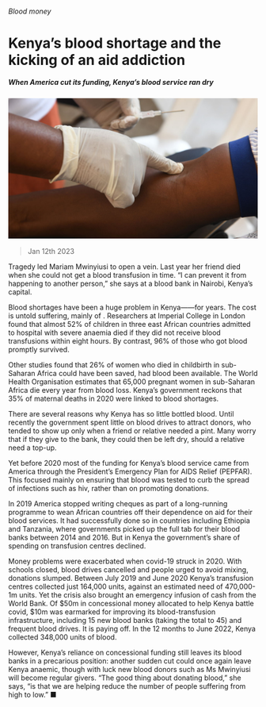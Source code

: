 ###### Blood money

# Kenya’s blood shortage and the kicking of an aid addiction 

##### When America cut its funding, Kenya’s blood service ran dry 

![image](images/20230114_MAP502.jpg) 

> Jan 12th 2023 

Tragedy led Mariam Mwinyiusi to open a vein. Last year her friend died when she could not get a blood transfusion in time. “I can prevent it from happening to another person,” she says at a blood bank in Nairobi, Kenya’s capital. 

Blood shortages have been a huge problem in Kenya——for years. The cost is untold suffering, mainly of . Researchers at Imperial College in London found that almost 52% of children in three east African countries admitted to hospital with severe anaemia died if they did not receive blood transfusions within eight hours. By contrast, 96% of those who got blood promptly survived. 

Other studies found that 26% of women who died in childbirth in sub-Saharan Africa could have been saved, had blood been available. The World Health Organisation estimates that 65,000 pregnant women in sub-Saharan Africa die every year from blood loss. Kenya’s government reckons that 35% of maternal deaths in 2020 were linked to blood shortages. 

There are several reasons why Kenya has so little bottled blood. Until recently the government spent little on blood drives to attract donors, who tended to show up only when a friend or relative needed a pint. Many worry that if they give to the bank, they could then be left dry, should a relative need a top-up. 

Yet before 2020 most of the funding for Kenya’s blood service came from America through the President’s Emergency Plan for AIDS Relief (PEPFAR). This focused mainly on ensuring that blood was tested to curb the spread of infections such as hiv, rather than on promoting donations. 

In 2019 America stopped writing cheques as part of a long-running programme to wean African countries off their dependence on aid for their blood services. It had successfully done so in countries including Ethiopia and Tanzania, where governments picked up the full tab for their blood banks between 2014 and 2016. But in Kenya the government’s share of spending on transfusion centres declined. 

Money problems were exacerbated when covid-19 struck in 2020. With schools closed, blood drives cancelled and people urged to avoid mixing, donations slumped. Between July 2019 and June 2020 Kenya’s transfusion centres collected just 164,000 units, against an estimated need of 470,000-1m units. Yet the crisis also brought an emergency infusion of cash from the World Bank. Of $50m in concessional money allocated to help Kenya battle covid, $10m was earmarked for improving its blood-transfusion infrastructure, including 15 new blood banks (taking the total to 45) and frequent blood drives. It is paying off. In the 12 months to June 2022, Kenya collected 348,000 units of blood.

However, Kenya’s reliance on concessional funding still leaves its blood banks in a precarious position: another sudden cut could once again leave Kenya anaemic, though with luck new blood donors such as Ms Mwinyiusi will become regular givers. “The good thing about donating blood,” she says, “is that we are helping reduce the number of people suffering from high to low.” ■

